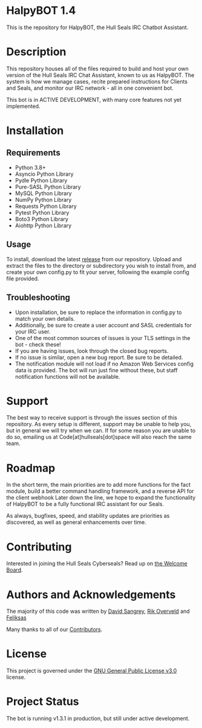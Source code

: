 # HalpyBOT 1.4
This is the repository for HalpyBOT, the Hull Seals IRC Chatbot Assistant.

# Description
This repository houses all of the files required to build and host your own version of the Hull Seals IRC Chat Assistant, known to us as HalpyBOT. The system is how we manage cases, recite prepared instructions for Clients and Seals, and monitor our IRC network - all in one convenient bot.

This bot is in ACTIVE DEVELOPMENT, with many core features not yet implemented.

# Installation

## Requirements
- Python 3.8+
- Asyncio Python Library
- Pydle Python Library
- Pure-SASL Python Library
- MySQL Python Library
- NumPy Python Library
- Requests Python Library
- Pytest Python Library  
- Boto3 Python Library
- Aiohttp Python Library

## Usage
To install, download the latest [release](https://gitlab.com/hull-seals-cyberseals/irc/halpybot/-/tags) from our repository. Upload and extract the files to the directory or subdirectory you wish to install from, and create your own config.py to fit your server, following the example config file provided.

## Troubleshooting
- Upon installation, be sure to replace the information in config.py to match your own details.
- Additionally, be sure to create a user account and SASL credentials for your IRC user.
- One of the most common sources of issues is your TLS settings in the bot - check these!
- If you are having issues, look through the closed bug reports.
- If no issue is similar, open a new bug report. Be sure to be detailed.
- The notification module will not load if no Amazon Web Services config data is provided.
The bot will run just fine without these, but staff notification functions will not be available.

# Support
The best way to receive support is through the issues section of this repository. As every setup is different, support may be unable to help you, but in general we will try when we can.
If for some reason you are unable to do so, emailing us at Code[at]hullseals[dot]space will also reach the same team.

# Roadmap
In the short term, the main priorities are to add more functions for the fact module, build a better command handling framework, and a reverse API for the client webhook
Later down the line, we hope to expand the functionality of HalpyBOT to be a fully functional IRC assistant for our Seals.

As always, bugfixes, speed, and stability updates are priorities as discovered, as well as general enhancements over time.

# Contributing
Interested in joining the Hull Seals Cyberseals? Read up on [the Welcome Board](https://gitlab.com/hull-seals/welcome-to-the-hull-seals-devops-board).

# Authors and Acknowledgements
The majority of this code was written by [David Sangrey](https://gitlab.com/Rixxan), [Rik Overveld](https://gitlab.com/rik079) and [Feliksas](https://gitlab.com/feliksas)

Many thanks to all of our [Contributors](https://gitlab.com/hull-seals/welcome-to-the-hull-seals-devops-board/blob/master/CONTRIBUTORS.md).

# License
This project is governed under the [GNU General Public License v3.0](LICENSE) license.

# Project Status
The bot is running v1.3.1 in production, but still under active development.
